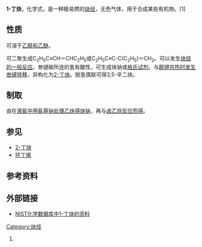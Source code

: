 **1-丁炔**，化学式，是一种极易燃的[炔烃](../Page/炔烃.md "wikilink")，无色气体，用于合成某些有机物。\[1\]

## 性质

可溶于[乙醇和](../Page/乙醇.md "wikilink")[乙醚](../Page/乙醚.md "wikilink")。

可二聚生成C<sub>2</sub>H<sub>5</sub>C≡CH＝CHC<sub>2</sub>H<sub>5</sub>或C<sub>2</sub>H<sub>5</sub>C≡C-C(C<sub>2</sub>H<sub>5</sub>)＝CH<sub>2</sub>。可以发生[炔烃的一般反应](../Page/炔烃.md "wikilink")。叁键碳所连的氢有酸性，可生成炔钠或[格氏试剂](../Page/格氏试剂.md "wikilink")。与[醇钾共热时发生叁键转移](../Page/醇钾.md "wikilink")，异构化为[2-丁炔](../Page/2-丁炔.md "wikilink")。脱氢偶联可得3,5-辛二炔。

## 制取

由在[液氨中用](../Page/液氨.md "wikilink")[氨基钠处理](../Page/氨基钠.md "wikilink")[乙炔得炔钠](../Page/乙炔.md "wikilink")，再与[卤乙烷反应而得](../Page/卤乙烷.md "wikilink")。

## 参见

  - [2-丁炔](../Page/2-丁炔.md "wikilink")
  - [环丁烯](../Page/环丁烯.md "wikilink")

## 参考资料

## 外部链接

  - [NIST化学数据库中1-丁炔的资料](http://webbook.nist.gov/cgi/cbook.cgi?ID=C107006)

[Category:炔烃](https://zh.wikipedia.org/wiki/Category:炔烃 "wikilink")

1.